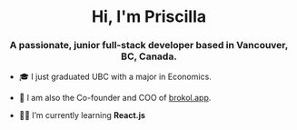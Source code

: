 <h1 align="center">Hi, I'm Priscilla</h1>
<h3 align="center">A passionate, junior full-stack developer based in Vancouver, BC, Canada.</h3>

- 🎓 I just graduated UBC with a major in Economics.  

- 🌱 I am also the Co-founder and COO of [brokol.app](https://www.brokol.app/).

- 👩‍💻 I’m currently learning **React.js**

